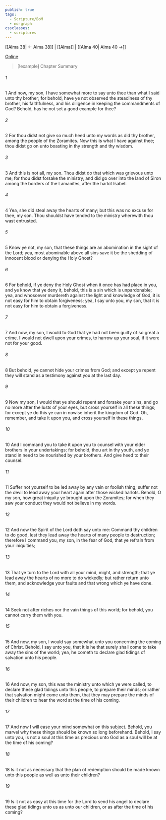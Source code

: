```yaml
---
publish: true
tags:
  - Scripture/BoM
  - no-graph
cssclasses:
  - scriptures
---
```

[[Alma 38| ← Alma 38]] | [[Alma]] | [[Alma 40| Alma 40 →]]

[Online](https://churchofjesuschrist.org/study/scriptures/bofm/alma/39?lang=eng)

>[!example] Chapter Summary
>
###### 1
1 And now, my son, I have somewhat more to say unto thee than what I said unto thy brother; for behold, have ye not observed the steadiness of thy brother, his faithfulness, and his diligence in keeping the commandments of God? Behold, has he not set a good example for thee?
###### 2
2 For thou didst not give so much heed unto my words as did thy brother, among the people of the Zoramites. Now this is what I have against thee; thou didst go on unto boasting in thy strength and thy wisdom.
###### 3
3 And this is not all, my son. Thou didst do that which was grievous unto me; for thou didst forsake the ministry, and did go over into the land of Siron among the borders of the Lamanites, after the harlot Isabel.
###### 4
4 Yea, she did steal away the hearts of many; but this was no excuse for thee, my son. Thou shouldst have tended to the ministry wherewith thou wast entrusted.
###### 5
5 Know ye not, my son, that these things are an abomination in the sight of the Lord; yea, most abominable above all sins save it be the shedding of innocent blood or denying the Holy Ghost?
###### 6
6 For behold, if ye deny the Holy Ghost when it once has had place in you, and ye know that ye deny it, behold, this is a sin which is unpardonable; yea, and whosoever murdereth against the light and knowledge of God, it is not easy for him to obtain forgiveness; yea, I say unto you, my son, that it is not easy for him to obtain a forgiveness.
###### 7
7 And now, my son, I would to God that ye had not been guilty of so great a crime. I would not dwell upon your crimes, to harrow up your soul, if it were not for your good.
###### 8
8 But behold, ye cannot hide your crimes from God; and except ye repent they will stand as a testimony against you at the last day.
###### 9
9 Now my son, I would that ye should repent and forsake your sins, and go no more after the lusts of your eyes, but cross yourself in all these things; for except ye do this ye can in nowise inherit the kingdom of God. Oh, remember, and take it upon you, and cross yourself in these things.
###### 10
10 And I command you to take it upon you to counsel with your elder brothers in your undertakings; for behold, thou art in thy youth, and ye stand in need to be nourished by your brothers. And give heed to their counsel.
###### 11
11 Suffer not yourself to be led away by any vain or foolish thing; suffer not the devil to lead away your heart again after those wicked harlots. Behold, O my son, how great iniquity ye brought upon the Zoramites; for when they saw your conduct they would not believe in my words.
###### 12
12 And now the Spirit of the Lord doth say unto me: Command thy children to do good, lest they lead away the hearts of many people to destruction; therefore I command you, my son, in the fear of God, that ye refrain from your iniquities;
###### 13
13 That ye turn to the Lord with all your mind, might, and strength; that ye lead away the hearts of no more to do wickedly; but rather return unto them, and acknowledge your faults and that wrong which ye have done.
###### 14
14 Seek not after riches nor the vain things of this world; for behold, you cannot carry them with you.
###### 15
15 And now, my son, I would say somewhat unto you concerning the coming of Christ. Behold, I say unto you, that it is he that surely shall come to take away the sins of the world; yea, he cometh to declare glad tidings of salvation unto his people.
###### 16
16 And now, my son, this was the ministry unto which ye were called, to declare these glad tidings unto this people, to prepare their minds; or rather that salvation might come unto them, that they may prepare the minds of their children to hear the word at the time of his coming.
###### 17
17 And now I will ease your mind somewhat on this subject. Behold, you marvel why these things should be known so long beforehand. Behold, I say unto you, is not a soul at this time as precious unto God as a soul will be at the time of his coming?
###### 18
18 Is it not as necessary that the plan of redemption should be made known unto this people as well as unto their children?
###### 19
19 Is it not as easy at this time for the Lord to send his angel to declare these glad tidings unto us as unto our children, or as after the time of his coming?



